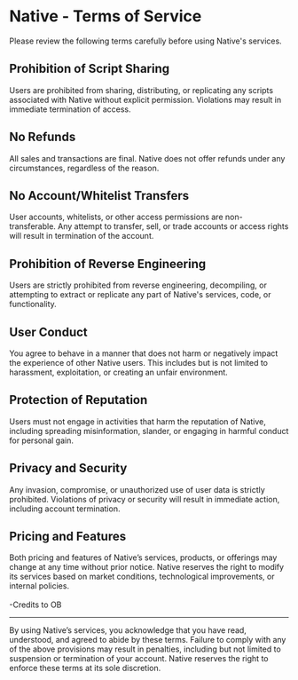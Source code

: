 # Native - Terms of Service

Please review the following terms carefully before using Native's services.

## Prohibition of Script Sharing  
Users are prohibited from sharing, distributing, or replicating any scripts associated with Native without explicit permission. Violations may result in immediate termination of access.

## No Refunds  
All sales and transactions are final. Native does not offer refunds under any circumstances, regardless of the reason.

## No Account/Whitelist Transfers  
User accounts, whitelists, or other access permissions are non-transferable. Any attempt to transfer, sell, or trade accounts or access rights will result in termination of the account.

## Prohibition of Reverse Engineering  
Users are strictly prohibited from reverse engineering, decompiling, or attempting to extract or replicate any part of Native's services, code, or functionality.

## User Conduct  
You agree to behave in a manner that does not harm or negatively impact the experience of other Native users. This includes but is not limited to harassment, exploitation, or creating an unfair environment.

## Protection of Reputation  
Users must not engage in activities that harm the reputation of Native, including spreading misinformation, slander, or engaging in harmful conduct for personal gain.

## Privacy and Security  
Any invasion, compromise, or unauthorized use of user data is strictly prohibited. Violations of privacy or security will result in immediate action, including account termination.

## Pricing and Features  
Both pricing and features of Native’s services, products, or offerings may change at any time without prior notice. Native reserves the right to modify its services based on market conditions, technological improvements, or internal policies.
<br><br>
-Credits to OB
***
By using Native’s services, you acknowledge that you have read, understood, and agreed to abide by these terms. Failure to comply with any of the above provisions may result in penalties, including but not limited to suspension or termination of your account. Native reserves the right to enforce these terms at its sole discretion.
